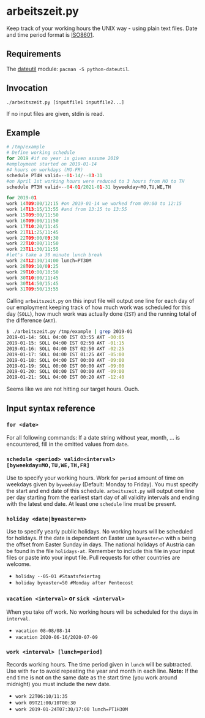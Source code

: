 # arbeitszeit.py
Keep track of your working hours the UNIX way - using plain text files.
Date and time period format is [ISO8601](https://en.wikipedia.org/wiki/ISO8601).

## Requirements
The [dateutil](https://github.com/dateutil/dateutil) module: `pacman -S python-dateutil`.

## Invocation
```
./arbeitszeit.py [inputfile1 inputfile2...]
```
If no input files are given, stdin is read.

## Example
```python
# /tmp/example
# Define working schedule
for 2019 #if no year is given assume 2019
#employment started on 2019-01-14
#4 hours on workdays (MO-FR)
schedule PT4H valid=--01-14/--03-31
#on April 1st working hours were reduced to 3 hours from MO to TH
schedule PT3H valid=--04-01/2021-01-31 byweekday=MO,TU,WE,TH

for 2019-01
work 14T09:00/12:15 #on 2019-01-14 we worked from 09:00 to 12:15
work 14T13:15/13:55 #and from 13:15 to 13:55
work 15T09:00/11:50
work 16T09:00/11:50
work 17T10:20/11:45
work 21T11:25/11:45
work 22T09:00/09:30
work 22T10:00/11:50
work 23T11:30/11:55
#let's take a 30 minute lunch break
work 24T12:30/14:00 lunch=PT30M
work 28T09:10/09:25
work 29T10:00/10:50
work 30T10:00/11:45
work 30T14:50/15:45
work 31T09:50/13:55
```
Calling `arbeitszeit.py` on this input file will output one line for each day of our employment
keeping track of how much work was scheduled for this day (`SOLL`), how much work was actually done (`IST`)
and the running total of the difference (`AKT`).
```bash
$ ./arbeitszeit.py /tmp/example | grep 2019-01
2019-01-14: SOLL 04:00 IST 03:55 AKT -00:05
2019-01-15: SOLL 04:00 IST 02:50 AKT -01:15
2019-01-16: SOLL 04:00 IST 02:50 AKT -02:25
2019-01-17: SOLL 04:00 IST 01:25 AKT -05:00
2019-01-18: SOLL 04:00 IST 00:00 AKT -09:00
2019-01-19: SOLL 00:00 IST 00:00 AKT -09:00
2019-01-20: SOLL 00:00 IST 00:00 AKT -09:00
2019-01-21: SOLL 04:00 IST 00:20 AKT -12:40
```
Seems like we are not hitting our target hours. Ouch.

## Input syntax reference
### `for <date>`
For all following commands: If a date string without year, month, ... is encountered, fill in the omitted values from `date`.
### `schedule <period> valid=<interval> [byweekday=MO,TU,WE,TH,FR]`
Use to specify your working hours.
Work for `period` amount of time on weekdays given by `byweekday` (Default: Monday to Friday).
You must specify the start and end date of this schedule.
`arbeitszeit.py` will output one line per day starting from the earliest start day of all validity intervals
and ending with the latest end date. At least one `schedule` line must be present.

### `holiday <date|byeaster=n>`
Use to specify yearly public holidays. No working hours will be scheduled for holidays.
If the date is dependent on Easter use `byeaster=n` with `n` being the offset from Easter Sunday in days.
The national holidays of Austria can be found in the file `holidays-at`. Remember to include this file in your input files or paste into your input file.
Pull requests for other countries are welcome.
* `holiday --05-01 #Staatsfeiertag`
* `holiday byeaster=50 #Monday after Pentecost`

### `vacation <interval>` or `sick <interval>`
When you take off work. No working hours will be scheduled for the days in `interval`.
* `vacation 08-08/08-14`
* `vacation 2020-06-16/2020-07-09`

### `work <interval> [lunch=period]`
Records working hours. The time period given in `lunch` will be subtracted.
Use with `for` to avoid repeating the year and month in each line.
**Note:** If the end time is not on the same date as the start time (you work around midnight) you must include the new date.
* `work 22T06:10/11:35`
* `work 09T21:00/10T00:30`
* `work 2019-01-24T07:30/17:00 lunch=PT1H30M`
